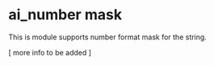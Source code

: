 # ai_number mask

This is module supports number format mask for the string. 


[ more info to be added ] 
